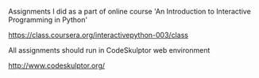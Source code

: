 Assignments I did as a part of online course 'An Introduction to Interactive Programming in Python'

https://class.coursera.org/interactivepython-003/class

All assignments should run in CodeSkulptor web environment

http://www.codeskulptor.org/
